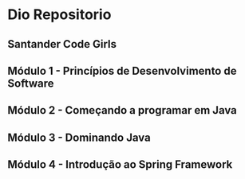 # Dio Repositorio

## Santander Code Girls

## Módulo 1 - Princípios de Desenvolvimento de Software
## Módulo 2 - Começando a programar em Java
## Módulo 3 - Dominando Java
## Módulo 4 - Introdução ao Spring Framework
